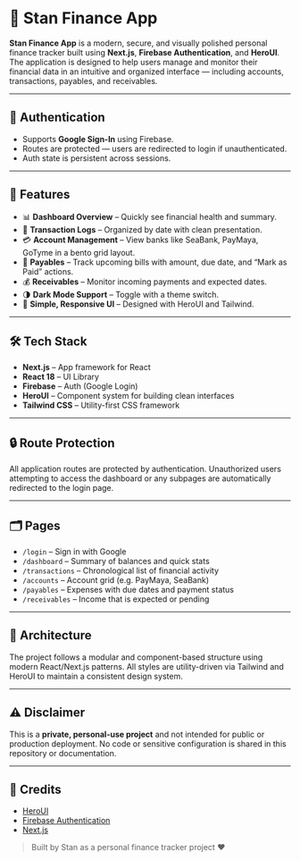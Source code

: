 # 💸 Stan Finance App

**Stan Finance App** is a modern, secure, and visually polished personal finance tracker built using **Next.js**, **Firebase Authentication**, and **HeroUI**. The application is designed to help users manage and monitor their financial data in an intuitive and organized interface — including accounts, transactions, payables, and receivables.

---

## 🔐 Authentication

- Supports **Google Sign-In** using Firebase.
- Routes are protected — users are redirected to login if unauthenticated.
- Auth state is persistent across sessions.

---

## 🧩 Features

- 📊 **Dashboard Overview** – Quickly see financial health and summary.
- 🧾 **Transaction Logs** – Organized by date with clean presentation.
- 💳 **Account Management** – View banks like SeaBank, PayMaya, GoTyme in a bento grid layout.
- 💸 **Payables** – Track upcoming bills with amount, due date, and “Mark as Paid” actions.
- 💰 **Receivables** – Monitor incoming payments and expected dates.
- 🌗 **Dark Mode Support** – Toggle with a theme switch.
- 🧼 **Simple, Responsive UI** – Designed with HeroUI and Tailwind.

---

## 🛠 Tech Stack

- **Next.js** – App framework for React
- **React 18** – UI Library
- **Firebase** – Auth (Google Login)
- **HeroUI** – Component system for building clean interfaces
- **Tailwind CSS** – Utility-first CSS framework

---

## 🔒 Route Protection

All application routes are protected by authentication. Unauthorized users attempting to access the dashboard or any subpages are automatically redirected to the login page.

---

## 🗂 Pages

- `/login` – Sign in with Google
- `/dashboard` – Summary of balances and quick stats
- `/transactions` – Chronological list of financial activity
- `/accounts` – Account grid (e.g. PayMaya, SeaBank)
- `/payables` – Expenses with due dates and payment status
- `/receivables` – Income that is expected or pending

---

## 🧱 Architecture

The project follows a modular and component-based structure using modern React/Next.js patterns. All styles are utility-driven via Tailwind and HeroUI to maintain a consistent design system.

---

## ⚠️ Disclaimer

This is a **private, personal-use project** and not intended for public or production deployment. No code or sensitive configuration is shared in this repository or documentation.

---

## 🙌 Credits

- [HeroUI](https://heroui.com)
- [Firebase Authentication](https://firebase.google.com)
- [Next.js](https://nextjs.org)

> Built by Stan as a personal finance tracker project ❤️
